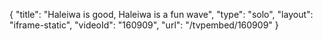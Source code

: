 {
    "title": "Haleiwa is good, Haleiwa is a fun wave",
    "type": "solo",
    "layout": "iframe-static",
    "videoId": "160909",
    "url": "\/tvpembed\/160909"
}